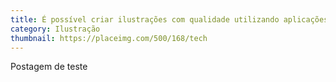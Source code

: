 ```yaml
---
title: É possível criar ilustrações com qualidade utilizando aplicações gratuitas e open source?
category: Ilustração
thumbnail: https://placeimg.com/500/168/tech
---
```


Postagem de teste
